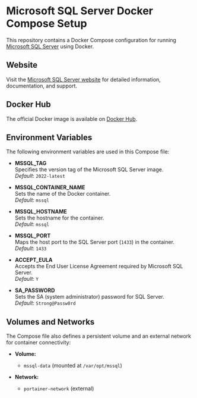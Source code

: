 # Microsoft SQL Server Docker Compose Setup

This repository contains a Docker Compose configuration for running [Microsoft SQL Server](https://www.microsoft.com/en-us/sql-server/) using Docker.

## Website

Visit the [Microsoft SQL Server website](https://www.microsoft.com/en-us/sql-server/) for detailed information, documentation, and support.

## Docker Hub

The official Docker image is available on [Docker Hub](https://hub.docker.com/_/microsoft-mssql-server).

## Environment Variables

The following environment variables are used in this Compose file:

- **MSSQL_TAG**  
  Specifies the version tag of the Microsoft SQL Server image.  
  *Default*: `2022-latest`

- **MSSQL_CONTAINER_NAME**  
  Sets the name of the Docker container.  
  *Default*: `mssql`

- **MSSQL_HOSTNAME**  
  Sets the hostname for the container.  
  *Default*: `mssql`

- **MSSQL_PORT**  
  Maps the host port to the SQL Server port (`1433`) in the container.  
  *Default*: `1433`

- **ACCEPT_EULA**  
  Accepts the End User License Agreement required by Microsoft SQL Server.  
  *Default*: `Y`

- **SA_PASSWORD**  
  Sets the SA (system administrator) password for SQL Server.  
  *Default*: `Strong@Passw0rd`

## Volumes and Networks

The Compose file also defines a persistent volume and an external network for container connectivity:

- **Volume:**
  - `mssql-data` (mounted at `/var/opt/mssql`)

- **Network:**
  - `portainer-network` (external)
